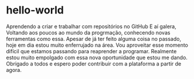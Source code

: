 # hello-world
Aprendendo a criar e trabalhar com repositórios no GitHub
E aí galera,
Voltando aos poucos ao mundo da progrmação, conhecendo novas ferramentas como essa. Apesar de já ter feito alguma coisa no passado, hoje em dia estou muito enferrujado na área. Vou aproveitar esse momento difícil que estamos passando para reaprender a programar. Realmente estou muito empolgado com essa nova oportunidade que estou me dando.
Obrigado a todos e espero poder contribuir com a plataforma a partir de agora.

